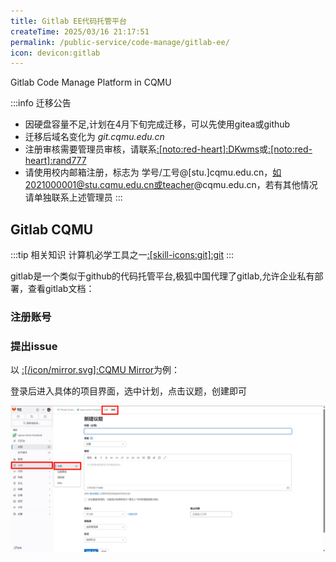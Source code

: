 ```yaml
---
title: Gitlab EE代码托管平台
createTime: 2025/03/16 21:17:51
permalink: /public-service/code-manage/gitlab-ee/
icon: devicon:gitlab
---
```

<LinkCard icon="devicon:gitlab" href="https://git.cqmu.edu.cn/" title="Gitlab极狐" >Gitlab Code Manage Platform in CQMU</LinkCard>

:::info 迁移公告
- 因硬盘容量不足,计划在4月下旬完成迁移，可以先使用gitea或github
- 迁移后域名变化为 _git.cqmu.edu.cn_
- 注册审核需要管理员审核，请联系[:[noto:red-heart]:DKwms](/friends/persons/)或[:[noto:red-heart]:rand777](https://qm.qq.com/q/2iLBaNcsnO)
- 请使用校内邮箱注册，标志为 学号/工号@[stu.]cqmu.edu.cn，如2021000001@stu.cqmu.edu.cn或teacher@cqmu.edu.cn，若有其他情况请单独联系上述管理员
:::

## Gitlab CQMU

:::tip 相关知识
计算机必学工具之一[:[skill-icons:git]:git](/csdiy/tools-must/git/)
:::

gitlab是一个类似于github的代码托管平台,极狐中国代理了gitlab,允许企业私有部署，查看gitlab文档：

<LinkCard icon="devicon:gitlab" href="https://gitlab.cn/docs/" title="Gitlab Docs" ></LinkCard>


### 注册账号



### 提出issue

以 [:[/icon/mirror.svg]:CQMU Mirror](/public-service/cqmu-mirror/)为例：

登录后进入具体的项目界面，选中计划，点击议题，创建即可

![2025-03-21_04-12-09.png](../../../.vuepress/public/src/2025-03-21_04-12-09.png)





